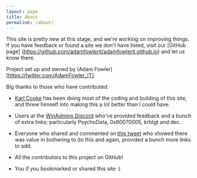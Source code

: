 ```yaml
---
layout: page
title: About
permalink: /about/
---
```


This site is pretty new at this stage, and we're working on improving things. If you have feedback or found a site we don't have listed, visit our [GitHub page] (https://github.com/adamfowlerit/adamfowlerit.github.io) and let us know there.

Project set up and owned by (Adam Fowler)[https://twitter.com/AdamFowler_IT] 

Big thanks to those who have contributed:

- [Karl Cooke](https://twitter.com/Karl_ITNerd) has been doing most of the coding and building of this site, and threw himself into making this a lot better than I could have.

- Users at the [WinAdmins Discord](https://aka.ms/winadmins) who've provided feedback and a bunch of extra links; particularly PsychoData, 0x80070005, krbtgt and dec.

- Everyone who shared and commented on [this tweet](https://twitter.com/AdamFowler_IT/status/1321959895839600640) who showed there was value in bothering to do this and again, provided a bunch more links to add.

- All the contributors to this project on GitHub!

- You if you bookmarked or shared this site :)
